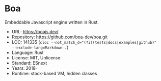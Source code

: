 # Boa

Embeddable Javascript engine written in Rust.

* URL:        https://boajs.dev/
* Repository: https://github.com/boa-dev/boa.git
* LOC:        141335 (`cloc --not_match_d="(?i)(tests|docs|examples|github)" --exclude-lang=Markdown .`)
* Language:   Rust
* License:    MIT, Unlicense
* Standard:   ESnext
* Years:      2018-
* Runtime:    stack-based VM, hidden classes
